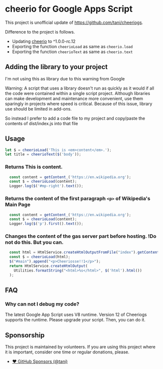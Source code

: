 # cheerio for Google Apps Script

This project is unofficial update of https://github.com/tani/cheeriogs.

Difference to the project is follows.

- Updating [cheerio](https://github.com/cheeriojs/cheerio) to ^1.0.0-rc.12
- Exporting the function `cheerioLoad` as same as `cheerio.load`
- Exporting the function `cheerioText` as same as `cheerio.text`


## Adding the library to your project
I'm not using this as library due to this warning from Google

Warning: A script that uses a library doesn't run as quickly as it would if all the code were contained within a single script project. Although libraries can make development and maintenance more convenient, use them sparingly in projects where speed is critical. Because of this issue, library use should be limited in add-ons.

So instead I prefer to add a code file to my project and copy/paste the contents of dist/index.js into that file

## Usage

```js
let $ = cheerioLoad('This is <em>content</em>.');
let title = cheerioText($('body'));
```

### Returns This is content.

```js
  const content = getContent_('https://en.wikipedia.org');
  const $ = cheerioLoad(content);
  Logger.log($('#mp-right').text());
```

### Returns the content of the first paragraph `<p>` of Wikipedia's Main Page

```js
  const content = getContent_('https://en.wikipedia.org');
  const $ = cheerioLoad(content);
  Logger.log($('p').first().text());
```

### Changes the content of the gas server part before hosting. **!Do not do this. But you can.**

```js
  const html = HtmlService.createHtmlOutputFromFile("index").getContent();
  const $ = cheerioLoad(html);
  $("#main").append("<p>Cheeriosse!!1</p>");
  return HtmlService.createHtmlOutput(
    Utilities.formatString("<html>%s</html>", $('html').html())
  );
```

## FAQ

### Why can not I debug my code?

The latest Google App Script uses V8 runtime.
Version 12 of Cheeriogs supports the runtime.
Please upgrade your script. Then, you can do it.

## Sponsorship

This project is maintained by volunteers.
If you are using this project where it is important,
consider one time or regular donations, please.

- [❤️ GitHub Sponsors (@tani)](https://github.com/sponsors/tani)
